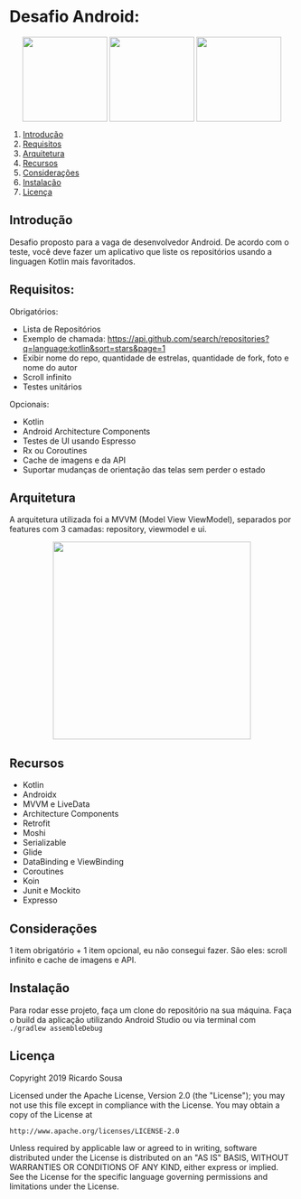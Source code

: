 # Desafio Android:

<p align="center">
  <img src="images/app.gif" align="center" width=150>
  <img src="images/app.gif" align="center" width=150>
  <img src="images/app.gif" align="center" width=150>
</p>
<a name="flow" />

1. [Introdução](#introduction)
2. [Requisitos](#requirements)
3. [Arquitetura](#architecture)
4. [Recursos](#resources)
5. [Considerações](#considerations)
5. [Instalação](#setup)
6. [Licença](#license)
<a name="introduction" />

## Introdução

Desafio proposto para a vaga de desenvolvedor Android. De acordo com o teste, você deve fazer um aplicativo que liste os repositórios usando a linguagen Kotlin mais favoritados.
<a name="requirements" />

## Requisitos:

Obrigatórios:
- Lista de Repositórios
- Exemplo de chamada: https://api.github.com/search/repositories?q=language:kotlin&sort=stars&page=1
- Exibir nome do repo, quantidade de estrelas, quantidade de fork, foto e nome do autor
- Scroll infinito
- Testes unitários

Opcionais:
- Kotlin
- Android Architecture Components
- Testes de UI usando Espresso
- Rx ou Coroutines
- Cache de imagens e da API
- Suportar mudanças de orientação das telas sem perder o estado
<a name="architecture" />

## Arquitetura

A arquitetura utilizada foi a MVVM (Model View ViewModel), separados por features com 3 camadas: repository, viewmodel e ui.

<p align="center">
  <img src="images/mvp-architecture.png" align="center" width=350>
</p>

<a name="resources" />

## Recursos

 - Kotlin
 - Androidx
 - MVVM e LiveData
 - Architecture Components
 - Retrofit
 - Moshi
 - Serializable
 - Glide
 - DataBinding e ViewBinding
 - Coroutines
 - Koin
 - Junit e Mockito
 - Expresso
<a name="considerations" />

## Considerações

1 item obrigatório + 1 item opcional, eu não consegui fazer. São eles: scroll infinito e cache de imagens e API.
<a name="setup" />

## Instalação

Para rodar esse projeto, faça um clone do repositório na sua máquina.
Faça o build da aplicação utilizando Android Studio ou via terminal com ```./gradlew assembleDebug```
<a name="license" />

## Licença
<aside class="notice">

Copyright 2019 Ricardo Sousa

Licensed under the Apache License, Version 2.0 (the "License");
you may not use this file except in compliance with the License.
You may obtain a copy of the License at

    http://www.apache.org/licenses/LICENSE-2.0

Unless required by applicable law or agreed to in writing, software
distributed under the License is distributed on an "AS IS" BASIS,
WITHOUT WARRANTIES OR CONDITIONS OF ANY KIND, either express or implied.
See the License for the specific language governing permissions and
limitations under the License.

</aside>